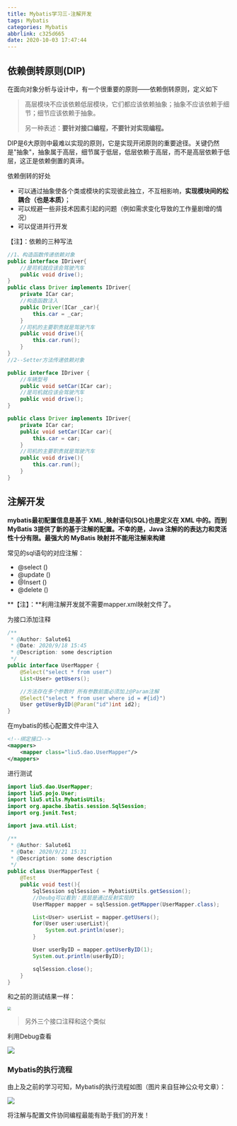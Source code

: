 ```yaml
---
title: Mybatis学习三-注解开发
tags: Mybatis
categories: Mybatis
abbrlink: c325d665
date: 2020-10-03 17:47:44
---
```


## 依赖倒转原则(DIP)

在面向对象分析与设计中，有一个很重要的原则——依赖倒转原则，定义如下

> 高层模块不应该依赖低层模块，它们都应该依赖抽象；抽象不应该依赖于细节；细节应该依赖于抽象。
>
> 另一种表述：**要针对接口编程，不要针对实现编程。**

DIP是6大原则中最难以实现的原则，它是实现开闭原则的重要途径。关键仍然是"抽象"，抽象属于高层，细节属于低层，低层依赖于高层，而不是高层依赖于低层，这正是依赖倒置的真谛。

依赖倒转的好处

- 可以通过抽象使各个类或模块的实现彼此独立，不互相影响，**实现模块间的松耦合（也是本质）**；
- 可以规避一些非技术因素引起的问题（例如需求变化导致的工作量剧增的情况）
- 可以促进并行开发

<!--more-->

【注】：依赖的三种写法

```java
//1、构造函数传递依赖对象
public interface IDriver{
	//是司机就应该会驾驶汽车
	public void drive();
}
public class Driver implements IDriver{
	private ICar car;
	//构造函数注入
	public Driver(ICar _car){
		this.car = _car;
	}	
	//司机的主要职责就是驾驶汽车
	public void drive(){
		this.car.run();
	}
}
//2--Setter方法传递依赖对象 

public interface IDriver {
	//车辆型号
	public void setCar(ICar car);
	//是司机就应该会驾驶汽车
	public void drive();
}

public class Driver implements IDriver{
	private ICar car;
	public void setCar(ICar car){
		this.car = car;
	}
	//司机的主要职责就是驾驶汽车
	public void drive(){
		this.car.run();
	}
}
```





## 注解开发

**mybatis最初配置信息是基于 XML ,映射语句(SQL)也是定义在 XML 中的。而到MyBatis 3提供了新的基于注解的配置。不幸的是，Java 注解的的表达力和灵活性十分有限。最强大的 MyBatis 映射并不能用注解来构建**

常见的sql语句的对应注解：

- @select ()
- @update ()
- @Insert ()
- @delete ()

**【注】：**利用注解开发就不需要mapper.xml映射文件了。

为接口添加注释

```java
/**
 * @Author: Salute61
 * @Date: 2020/9/18 15:45
 * @Description: some description
 */
public interface UserMapper {
    @Select("select * from user")
    List<User> getUsers();

    //方法存在多个参数时 所有参数前面必须加上@Param注解
    @Select("select * from user where id = #{id}")
    User getUserByID(@Param("id")int id2);
}
```

在mybatis的核心配置文件中注入

```xml
<!--绑定接口-->
<mappers>
    <mapper class="liu5.dao.UserMapper"/>
</mappers>
```

进行测试

```java
import liu5.dao.UserMapper;
import liu5.pojo.User;
import liu5.utils.MybatisUtils;
import org.apache.ibatis.session.SqlSession;
import org.junit.Test;

import java.util.List;

/**
 * @Author: Salute61
 * @Date: 2020/9/21 15:31
 * @Description: some description
 */
public class UserMapperTest {
    @Test
    public void test(){
        SqlSession sqlSession = MybatisUtils.getSession();
        //Deubg可以看到：底层是通过反射实现的
        UserMapper mapper = sqlSession.getMapper(UserMapper.class);

        List<User> userList = mapper.getUsers();
        for(User user:userList){
            System.out.println(user);
        }

        User userByID = mapper.getUserByID(1);
        System.out.println(userByID);

        sqlSession.close();
    }
}
```

和之前的测试结果一样：

<img src="http://img2.salute61.top/Mybatis%E6%B3%A8%E8%A7%A3%E5%BC%80%E5%8F%9101.png" style="zoom:50%;" />

> 另外三个接口注释和这个类似

利用Debug查看

![](http://img2.salute61.top/Mybatis%E6%B3%A8%E8%A7%A3%E5%BC%80%E5%8F%9102.png)



### Mybatis的执行流程

由上及之前的学习可知，Mybatis的执行流程如图（图片来自狂神公众号文章）：

![](http://img2.salute61.top/Mybatis%E6%B3%A8%E8%A7%A3%E5%BC%80%E5%8F%9103.png)

将注解与配置文件协同编程最能有助于我们的开发！